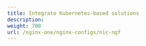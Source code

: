 ```yaml
---
title: Integrate Kubernetes-based solutions
description:
weight: 700
url: /nginx-one/nginx-configs/nic-ngf
---
```

